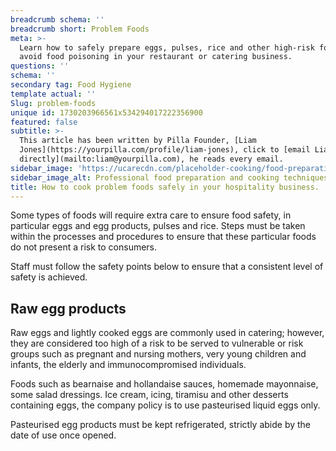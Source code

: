 ```yaml
---
breadcrumb schema: ''
breadcrumb short: Problem Foods
meta: >-
  Learn how to safely prepare eggs, pulses, rice and other high-risk foods to
  avoid food poisoning in your restaurant or catering business.
questions: ''
schema: ''
secondary tag: Food Hygiene
template actual: ''
Slug: problem-foods
unique id: 1730203966561x534294017222356900
featured: false
subtitle: >-
  This article has been written by Pilla Founder, [Liam
  Jones](https://yourpilla.com/profile/liam-jones), click to [email Liam
  directly](mailto:liam@yourpilla.com), he reads every email.
sidebar_image: 'https://ucarecdn.com/placeholder-cooking/food-preparation.jpg'
sidebar_image_alt: Professional food preparation and cooking techniques
title: How to cook problem foods safely in your hospitality business.
---
```

Some types of foods will require extra care to ensure food safety, in particular eggs and egg products, pulses and rice. Steps must be taken within the processes and procedures to ensure that these particular foods do not present a risk to consumers.

 Staff must follow the safety points below to ensure that a consistent level of safety is achieved.

 ## Raw egg products

 Raw eggs and lightly cooked eggs are commonly used in catering; however, they are considered too high of a risk to be served to vulnerable or risk groups such as pregnant and nursing mothers, very young children and infants, the elderly and immunocompromised individuals.

 Foods such as bearnaise and hollandaise sauces, homemade mayonnaise, some salad dressings. Ice cream, icing, tiramisu and other desserts containing eggs, the company policy is to use pasteurised liquid eggs only.

 Pasteurised egg products must be kept refrigerated, strictly abide by the date of use once opened.
